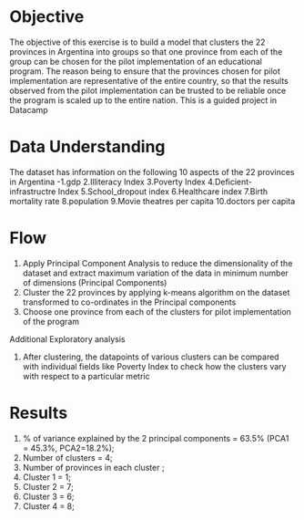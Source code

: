 # Objective
  The objective of this exercise is to build a model that clusters the 22 provinces in Argentina into groups
  so that one province from each of the group can be chosen for the pilot implementation of an educational program.
  The reason being to ensure that the provinces chosen for pilot implementation are representative of the entire country, 
  so that the results observed from the pilot implementation can be trusted to be reliable once the program is scaled up to the entire     nation.
  This is a guided project in Datacamp

# Data Understanding
The dataset has information on the following 10 aspects of the 22 provinces in Argentina
  -1.gdp
  2.Illiteracy Index
  3.Poverty Index
  4.Deficient-infrastructre Index
  5.School_dropout index
  6.Healthcare index
  7.Birth mortality rate
  8.population
  9.Movie theatres per capita
  10.doctors per capita

# Flow
  1. Apply Principal Component Analysis to reduce the dimensionality of the dataset and extract maximum variation of the data in minimum      number of dimensions (Principal Components)
  2. Cluster the 22 provinces by applying k-means algorithm on the dataset transformed to co-ordinates in the Principal components
  3. Choose one province from each of the clusters for pilot implementation of the program

Additional Exploratory analysis
  1. After clustering, the datapoints of various clusters can be compared with individual fields like Poverty Index to check how the          clusters vary with respect to a particular metric

# Results
  1. % of variance explained by the 2 principal components = 63.5% (PCA1 = 45.3%, PCA2=18.2%);
  2. Number of clusters = 4;
  3. Number of provinces in each cluster ;
  4. Cluster 1 = 1;
  5. Cluster 2 = 7;
  6. Cluster 3 = 6;
  7. Cluster 4 = 8;







